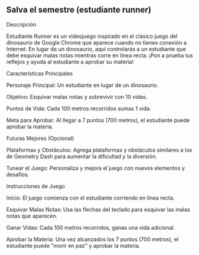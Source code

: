 ## Salva el semestre (estudiante runner)
Descripción

Estudiante Runner es un videojuego inspirado en el clásico juego del dinosaurio de Google Chrome que aparece cuando no tienes conexión a Internet. En lugar de un dinosaurio, aquí controlarás a un estudiante que debe esquivar malas notas mientras corre en línea recta. ¡Pon a prueba tus reflejos y ayuda al estudiante a aprobar su materia!

Características Principales

Personaje Principal: Un estudiante en lugar de un dinosaurio.

Objetivo: Esquivar malas notas y sobrevivir con 10 vidas.

Puntos de Vida: Cada 100 metros recorridos sumas 1 vida.

Meta para Aprobar: Al llegar a 7 puntos (700 metros), el estudiante puede aprobar la materia.

Futuras Mejores (Opcional)

Plataformas y Obstáculos: Agrega plataformas y obstáculos similares a los de Geometry Dash para aumentar la dificultad y la diversión.

Tunear el Juego: Personaliza y mejora el juego con nuevos elementos y desafíos.

Instrucciones de Juego

Inicio: El juego comienza con el estudiante corriendo en línea recta.

Esquivar Malas Notas: Usa las flechas del teclado para esquivar las malas notas que aparecen.

Ganar Vidas: Cada 100 metros recorridos, ganas una vida adicional.

Aprobar la Materia: Una vez alcanzados los 7 puntos (700 metros), el estudiante puede "morir en paz" y aprobar la materia.
